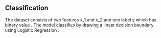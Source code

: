 ## Classification
The dataset consists of two features x_1 and x_2 and one label y which has binary value .
The model classifies by drawing a linear decision boundary using Logistic Regression . 
